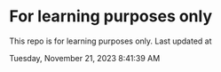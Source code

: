 # For learning purposes only
This repo is for learning purposes only.
Last updated at

Tuesday, November 21, 2023 8:41:39 AM

